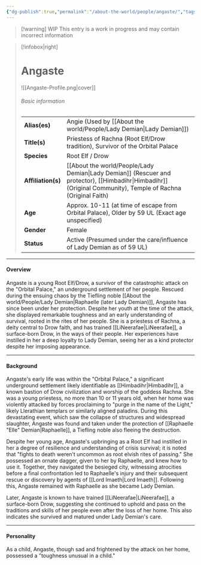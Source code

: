 ```yaml
---
{"dg-publish":true,"permalink":"/about-the-world/people/angaste/","tags":["character","npc","root_elf","drow","priestess"]}
---
```


> [!warning] WIP 
> This entry is a work in progress and may contain incorrect information

> [!infobox|right]
> # Angaste
> ![[Angaste-Profile.png\|cover]]
> <!-- Placeholder image -->
> ###### Basic information
> |                       |                                                                                                |
> | :-------------------- | :---------------------------------------------------------------------|
> | **Alias(es)**       | Angie (Used by [[About the world/People/Lady Demian\|Lady Demian]])                                        |
> | **Title(s)**          | Priestess of Rachna (Root Elf/Drow tradition), Survivor of the Orbital Palace 
> | **Species**         | Root Elf / Drow                                                                                |
> | **Affiliation(s)**    | [[About the world/People/Lady Demian\|Lady Demian]] (Rescuer and protector), [[Himbadihr\|Himbadihr]] (Original Community), Temple of Rachna (Original Faith) |
> | **Age**               | Approx. 10-11 (at time of escape from Orbital Palace), Older by 59 UL (Exact age unspecified) |
> | **Gender**            | Female                                                                                         |
> | **Status**            | Active (Presumed under the care/influence of Lady Demian as of 59 UL) |

---

#### Overview

Angaste is a young Root Elf/Drow, a survivor of the catastrophic attack on the "Orbital Palace," an underground settlement of her people. Rescued during the ensuing chaos by the Tiefling noble [[About the world/People/Lady Demian\|Raphaelle (later Lady Demian)]], Angaste has since been under her protection. Despite her youth at the time of the attack, she displayed remarkable toughness and an early understanding of survival, rooted in the rites of her people. She is a priestess of Rachna, a deity central to Drow faith, and has trained [[LiNeerafae\|LiNeerafae]], a surface-born Drow, in the ways of their people. Her experiences have instilled in her a deep loyalty to Lady Demian, seeing her as a kind protector despite her imposing appearance.

---

#### Background

Angaste's early life was within the "Orbital Palace," a significant underground settlement likely identifiable as [[Himbadihr\|Himbadihr]], a known bastion of Drow civilization and worship of the goddess Rachna. She was a young priestess, no more than 10 or 11 years old, when her home was violently attacked by forces proclaiming to "purge in the name of the Light," likely Llerathian templars or similarly aligned paladins. During this devastating event, which saw the collapse of structures and widespread slaughter, Angaste was found and taken under the protection of [[Raphaelle "Elle" Demian\|Raphaelle]], a Tiefling noble also fleeing the destruction.

Despite her young age, Angaste's upbringing as a Root Elf had instilled in her a degree of resilience and understanding of crisis survival; it is noted that "fights to death weren’t uncommon as root elvish rites of passing." She possessed an ornate dagger, given to her by Raphaelle, and knew how to use it. Together, they navigated the besieged city, witnessing atrocities before a final confrontation led to Raphaelle's injury and their subsequent rescue or discovery by agents of [[Lord Imaeth\|Lord Imaeth]]. Following this, Angaste remained with Raphaelle as she became Lady Demian.

Later, Angaste is known to have trained [[LiNeerafae\|LiNeerafae]], a surface-born Drow, suggesting she continued to uphold and pass on the traditions and skills of her people even after the loss of her home. This also indicates she survived and matured under Lady Demian's care.

---

#### Personality

As a child, Angaste, though sad and frightened by the attack on her home, possessed a "toughness unusual in a child."